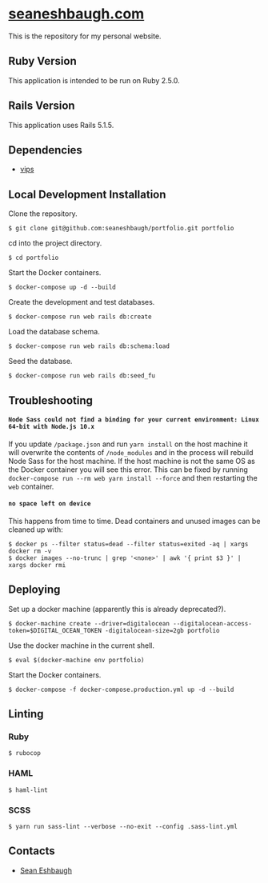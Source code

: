 # [seaneshbaugh.com](http://seaneshbaugh.com/)

This is the repository for my personal website.

## Ruby Version

This application is intended to be run on Ruby 2.5.0.

## Rails Version

This application uses Rails 5.1.5.

## Dependencies

* [vips](https://jcupitt.github.io/libvips/)

## Local Development Installation

Clone the repository.

    $ git clone git@github.com:seaneshbaugh/portfolio.git portfolio

cd into the project directory.

    $ cd portfolio

Start the Docker containers.

    $ docker-compose up -d --build

Create the development and test databases.

    $ docker-compose run web rails db:create

Load the database schema.

    $ docker-compose run web rails db:schema:load

Seed the database.

    $ docker-compose run web rails db:seed_fu

## Troubleshooting

#### `Node Sass could not find a binding for your current environment: Linux 64-bit with Node.js 10.x`

If you update `/package.json` and run `yarn install` on the host machine it will overwrite the contents of `/node_modules` and in the process will rebuild Node Sass for the host machine. If the host machine is not the same OS as the Docker container you will see this error. This can be fixed by running `docker-compose run --rm web yarn install --force` and then restarting the `web` container.

#### `no space left on device`

This happens from time to time. Dead containers and unused images can be cleaned up with:

    $ docker ps --filter status=dead --filter status=exited -aq | xargs docker rm -v
    $ docker images --no-trunc | grep '<none>' | awk '{ print $3 }' | xargs docker rmi

## Deploying

Set up a docker machine \(apparently this is already deprecated?\).

    $ docker-machine create --driver=digitalocean --digitalocean-access-token=$DIGITAL_OCEAN_TOKEN -digitalocean-size=2gb portfolio

Use the docker machine in the current shell.

    $ eval $(docker-machine env portfolio)

Start the Docker containers.

    $ docker-compose -f docker-compose.production.yml up -d --build

## Linting

### Ruby

    $ rubocop

### HAML

    $ haml-lint

### SCSS

    $ yarn run sass-lint --verbose --no-exit --config .sass-lint.yml

## Contacts

* [Sean Eshbaugh](mailto:seaneshbaugh@gmail.com)
